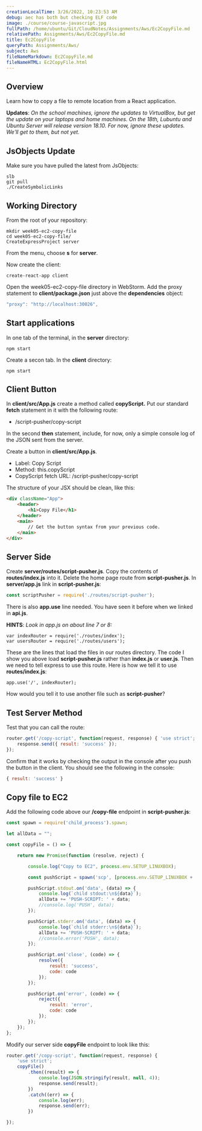 ```yaml
---
creationLocalTime: 3/26/2022, 10:23:53 AM
debug: aec has both but checking ELF code
image: ./course/course-javascript.jpg
fullPath: /home/ubuntu/Git/CloudNotes/Assignments/Aws/Ec2CopyFile.md
relativePath: Assignments/Aws/Ec2CopyFile.md
title: Ec2CopyFile
queryPath: Assignments/Aws/
subject: Aws
fileNameMarkdown: Ec2CopyFile.md
fileNameHTML: Ec2CopyFile.html
---
```



<!-- toc -->
<!-- tocstop -->

## Overview

Learn how to copy a file to remote location from a React application.

**Updates**: _On the school machines, ignore the updates to VirtualBox, but get the update on your laptops and home machines. On the 18th, Lubuntu and Ubuntu Server will release version 18.10. For now, ignore these updates. We'll get to them, but not yet._

## JsObjects Update

Make sure you have pulled the latest from JsObjects:

```
slb
git pull
./CreateSymbolicLinks
```

## Working Directory

From the root of your repository:

    mkdir week05-ec2-copy-file
    cd week05-ec2-copy-file/
    CreateExpressProject server

From the menu, choose **s** for **server**.

Now create the client:

    create-react-app client

Open the week05-ec2-copy-file directory in WebStorm. Add the proxy statement to **client/package.json** just above the **dependencies** object:

```javascript
"proxy": "http://localhost:30026",
```

## Start applications

In one tab of the terminal, in the **server** directory:

    npm start

Create a secon tab. In the **client** directory:

    npm start

## Client Button

In **client/src/App.js** create a method called **copyScript.** Put our standard **fetch** statement in it with the following route:

- /script-pusher/copy-script

In the second **then** statement, include, for now, only a simple console log of the JSON sent from the server.

Create a button in **client/src/App.js**.

- Label: Copy Script
- Method: this.copyScript
- CopyScript fetch URL: /script-pusher/copy-script

The structure of your JSX should be clean, like this:

```html
<div className="App">
    <header>
        <h1>Copy File</h1>
    </header>
    <main>
        // Get the button syntax from your previous code.
    </main>
</div>
```

## Server Side

Create **server/routes/script-pusher.js**. Copy the contents of **routes/index.js** into it. Delete the home page route from **script-pusher.js**. In **server/app.js** link in **script-pusher.js**:

```javascript
const scriptPusher = require('./routes/script-pusher');
```

There is also **app.use** line needed. You have seen it before when we linked in **api.js**.

**HINTS**: _Look in app.js on about line 7 or 8:_

    var indexRouter = require('./routes/index');
    var usersRouter = require('./routes/users');

These are the lines that load the files in our routes directory. The code I show you above load **script-pusher.js** rather than **index.js** or **user.js**. Then we need to tell express to use this route. Here is how we tell it to use **routes/index.js**:

    app.use('/', indexRouter);

How would you tell it to use another file such as **script-pusher**?

## Test Server Method

Test that you can call the route:

```javascript
router.get('/copy-script', function(request, response) { 'use strict';
    response.send({ result: 'success' });
});
```

Confirm that it works by checking the output in the console after you push the button in the client. You should see the following in the console:

```javascript
{ result: 'success' }
```

## Copy file to EC2

Add the following code above our **/copy-file** endpoint in **script-pusher.js**:

```JavaScript
const spawn = require('child_process').spawn;

let allData = "";

const copyFile = () => {

    return new Promise(function (resolve, reject) {

        console.log("Copy to EC2", process.env.SETUP_LINUXBOX);

        const pushScript = spawn('scp', [process.env.SETUP_LINUXBOX + '/CpuInfo', 'ec2-bc:/home/ubuntu']);

        pushScript.stdout.on('data', (data) => {
            console.log(`child stdout:\n${data}`);
            allData += 'PUSH-SCRIPT: ' + data;
            //console.log('PUSH', data);
        });

        pushScript.stderr.on('data', (data) => {
            console.log(`child stderr:\n${data}`);
            allData += 'PUSH-SCRIPT: ' + data;
            //console.error('PUSH', data);
        });

        pushScript.on('close', (code) => {
            resolve({
                result: 'success',
                code: code
            });
        });

        pushScript.on('error', (code) => {
            reject({
                result: 'error',
                code: code
            });
        });
    });
};
```

Modify our server side **copyFile** endpoint to look like this:

```javascript
router.get('/copy-script', function(request, response) {
    'use strict';
    copyFile()
        .then((result) => {
            console.log(JSON.stringify(result, null, 4));
            response.send(result);
        })
        .catch((err) => {
            console.log(err);
            response.send(err);
        })

});
```
